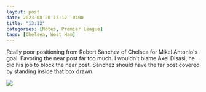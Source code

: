```yaml
---
layout: post
date: 2023-08-20 13:12 -0400
title: "13:12"
categories: [Notes, Premier League]
tags: [Chelsea, West Ham]
---
```


Really poor positioning from Robert Sánchez of Chelsea for Mikel Antonio's goal. Favoring the near post far too much. I wouldn't blame Axel Disasi, he did his job to block the near post. Sánchez should have the far post covered by standing inside that box drawn.

![](https://i.imgur.com/rWRM7K8.jpg)


